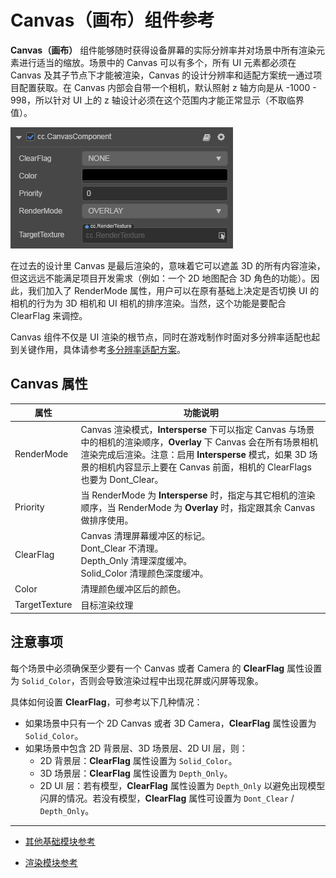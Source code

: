 # Canvas（画布）组件参考

**Canvas（画布）** 组件能够随时获得设备屏幕的实际分辨率并对场景中所有渲染元素进行适当的缩放。场景中的 Canvas 可以有多个，所有 UI 元素都必须在 Canvas 及其子节点下才能被渲染，Canvas 的设计分辨率和适配方案统一通过项目配置获取。在 Canvas 内部会自带一个相机，默认照射 z 轴方向是从 -1000 - 998，所以针对 UI 上的 z 轴设计必须在这个范围内才能正常显示（不取临界值）。

![](canvas/canvas.png)

在过去的设计里 Canvas 是最后渲染的，意味着它可以遮盖 3D 的所有内容渲染，但这远远不能满足项目开发需求（例如：一个 2D 地图配合 3D 角色的功能）。因此，我们加入了 RenderMode 属性，用户可以在原有基础上决定是否切换 UI 的相机的行为为 3D 相机和 UI 相机的排序渲染。当然，这个功能是要配合 ClearFlag 来调控。

Canvas 组件不仅是 UI 渲染的根节点，同时在游戏制作时面对多分辨率适配也起到关键作用，具体请参考[多分辨率适配方案](../engine/multi-resolution.md)。

## Canvas 属性

| 属性           | 功能说明                                                 |
| -------------- | -----------                                            |
| RenderMode    | Canvas 渲染模式，**Intersperse** 下可以指定 Canvas 与场景中的相机的渲染顺序，**Overlay** 下 Canvas 会在所有场景相机渲染完成后渲染。注意：启用 **Intersperse** 模式，如果 3D 场景的相机内容显示上要在 Canvas 前面，相机的 ClearFlags 也要为 Dont_Clear。
| Priority       | 当 RenderMode 为 **Intersperse** 时，指定与其它相机的渲染顺序，当 RenderMode 为 **Overlay** 时，指定跟其余 Canvas 做排序使用。
| ClearFlag     | Canvas 清理屏幕缓冲区的标记。<br>Dont_Clear 不清理。<br>Depth_Only 清理深度缓冲。<br>Solid_Color 清理颜色深度缓冲。
| Color     | 清理颜色缓冲区后的颜色。
| TargetTexture | 目标渲染纹理

## 注意事项

每个场景中必须确保至少要有一个 Canvas 或者 Camera 的 **ClearFlag** 属性设置为 `Solid_Color`，否则会导致渲染过程中出现花屏或闪屏等现象。

具体如何设置 **ClearFlag**，可参考以下几种情况：

- 如果场景中只有一个 2D Canvas 或者 3D Camera，**ClearFlag** 属性设置为 `Solid_Color`。
- 如果场景中包含 2D 背景层、3D 场景层、2D UI 层，则：
  - 2D 背景层：**ClearFlag** 属性设置为 `Solid_Color`。
  - 3D 场景层：**ClearFlag** 属性设置为 `Depth_Only`。
  - 2D UI 层：若有模型，**ClearFlag** 属性设置为 `Depth_Only` 以避免出现模型闪屏的情况。若没有模型，**ClearFlag** 属性可设置为 `Dont_Clear` / `Depth_Only`。

---

- [其他基础模块参考](base-component.md)

- [渲染模块参考](render-component.md)
